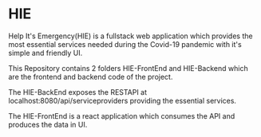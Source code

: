 # HIE
Help It's Emergency(HIE) is a fullstack web application which provides the most essential services needed during the Covid-19 pandemic with it's simple and friendly UI.

This Repository contains 2 folders HIE-FrontEnd and HIE-Backend which are the frontend and backend code of the project.

The HIE-BackEnd exposes the RESTAPI at localhost:8080/api/serviceproviders providing the essential services.

The HIE-FrontEnd is a react application which consumes the API and produces the data in UI.
